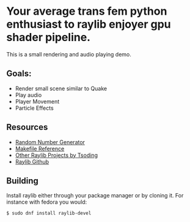 # Your average trans fem python enthusiast to raylib enjoyer gpu shader pipeline.
This is a small rendering and audio playing demo.

## Goals:
- Render small scene similar to Quake
- Play audio
- Player Movement
- Particle Effects

## Resources
- [Random Number Generator](https://www.pcg-random.org/download.html)
- [Makefile Reference](https://www.cs.colby.edu/maxwell/courses/tutorials/maketutor/)
- [Other Raylib Projects by Tsoding](https://github.com/tsoding)
- [Raylib Github](https://github.com/raysan5/raylib/)

## Building
Install raylib either through your package manager or by cloning it.
For instance with fedora you would:
```
$ sudo dnf install raylib-devel
```
